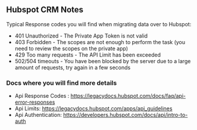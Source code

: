 
## Hubspot CRM Notes

Typical Response codes you will find when migrating data over to Hubspot:

- 401 Unauthorized      - The Private App Token is not valid
- 403 Forbidden         - The scopes are not enough to perform the task (you need to review the scopes on the private app)
- 429 Too many requests - The API Limit has been exceeded
- 502/504 timeouts      - You have been blocked by the server due to a large amount of requests, try again in a few seconds

### Docs where you will find more details
- Api Response Codes : https://legacydocs.hubspot.com/docs/faq/api-error-responses
- Api Limits: https://legacydocs.hubspot.com/apps/api_guidelines
- Api Authentication: https://developers.hubspot.com/docs/api/intro-to-auth